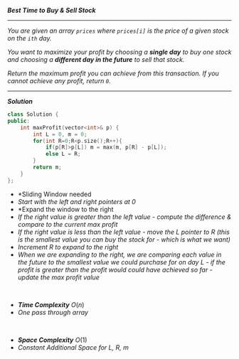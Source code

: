 ***Best Time to Buy & Sell Stock***

- - -

*You are given an array `prices` where `prices[i]` is the price of a given stock on the `ith` day.*

*You want to maximize your profit by choosing a **single day** to buy one stock and choosing a **different day in the future** to sell that stock.*

*Return the maximum profit you can achieve from this transaction. If you cannot achieve any profit, return `0`.*

- - -

***Solution***

```cpp
class Solution {
public:
    int maxProfit(vector<int>& p) {
        int L = 0, m = 0;
        for(int R=0;R<p.size();R++){
            if(p[R]>p[L]) m = max(m, p[R] - p[L]);
            else L = R;
        }
        return m;
    }
};
```

- *Sliding Window needed
- *Start with the left and right pointers at 0*
- *Expand the window to the right
- *If the right value is greater than the left value - compute the difference & compare to the current max profit*
- *If the right value is less than the left value - move the L pointer to R (this is the smallest value you can buy the stock for - which is what we want)*
- *Increment R to expand to the right*
- *When we are expanding to the right, we are comparing each value in the future to the smallest value we could purchase for on day L -  if the profit is greater than the profit would could have achieved so far - update the max profit value*

<br>

- ***Time Complexity*** $O(n)$
- *One pass through array*

<br>

- ***Space Complexity*** $O(1)$
- *Constant Additional Space for L, R, m*

